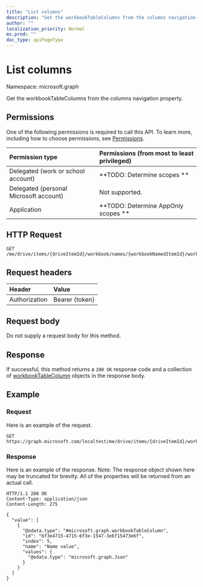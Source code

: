 ```yaml
---
title: "List columns"
description: "Get the workbookTableColumns from the columns navigation property."
author: ""
localization_priority: Normal
ms.prod: ""
doc_type: apiPageType
---
```


# List columns

Namespace: microsoft.graph

Get the workbookTableColumns from the columns navigation property.

## Permissions
One of the following permissions is required to call this API. To learn more, including how to choose permissions, see [Permissions](/concepts/permissions-reference.md).

|Permission type|Permissions (from most to least privileged)|
|:---|:---|
|Delegated (work or school account)|**TODO: Determine scopes **|
|Delegated (personal Microsoft account)|Not supported.|
|Application|**TODO: Determine AppOnly scopes **|

## HTTP Request
<!-- {
  "blockType": "ignored"
}
-->
``` http
GET /me/drive/items/{driveItemId}/workbook/names/{workbookNamedItemId}/worksheet/tables/{workbookTableId}/columns
```

## Request headers
|Header|Value|
|:---|:---|
|Authorization|Bearer {token}|

## Request body
Do not supply a request body for this method.

## Response
If successful, this method returns a `200 OK` response code and a collection of [workbookTableColumn](../resources/workbooktablecolumn.md) objects in the response body.

## Example

### Request
Here is an example of the request.
<!-- {
  "blockType": "request",
  "name": "get_workbooktablecolumn"
}
-->
``` http
GET https://graph.microsoft.com/localtest/me/drive/items/{driveItemId}/workbook/names/{workbookNamedItemId}/worksheet/tables/{workbookTableId}/columns
```

### Response
Here is an example of the response. Note: The response object shown here may be truncated for brevity. All of the properties will be returned from an actual call.
<!-- {
  "blockType": "response",
  "truncated": true,
  "@odata.type": "collection(microsoft.graph.workbooktablecolumn)"
}
-->
``` http
HTTP/1.1 200 OK
Content-Type: application/json
Content-Length: 275

{
  "value": [
    {
      "@odata.type": "#microsoft.graph.workbookTableColumn",
      "id": "6f3e4715-4715-6f3e-1547-3e6f15473e6f",
      "index": 5,
      "name": "Name value",
      "values": {
        "@odata.type": "microsoft.graph.Json"
      }
    }
  ]
}
```

